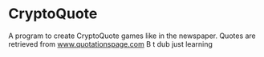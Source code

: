 # CryptoQuote
A program to create CryptoQuote games like in the newspaper. Quotes are retrieved from www.quotationspage.com
B t dub just learning
